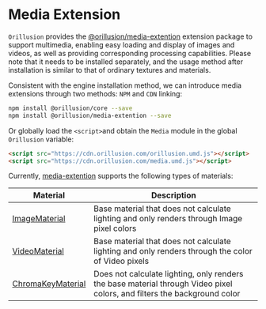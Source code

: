 # Media Extension

`Orillusion` provides the [@orillusion/media-extention](/media-extention/) extension package to support multimedia, enabling easy loading and display of images and videos, as well as providing corresponding processing capabilities. Please note that it needs to be installed separately, and the usage method after installation is similar to that of ordinary textures and materials.

Consistent with the engine installation method, we can introduce media extensions through two methods: `NPM` and `CDN` linking:
```bash
npm install @orillusion/core --save
npm install @orillusion/media-extention --save
```

Or globally load the `<script>`and obtain the `Media` module in the global `Orillusion` variable:
```html
<script src="https://cdn.orillusion.com/orillusion.umd.js"></script>
<script src="https://cdn.orillusion.com/media.umd.js"></script>
```

Currently, [media-extention](/media-extention/) supports the following types of materials:

| Material | Description |
| --- | --- |
| [ImageMaterial](/media-extention/classes/ImageMaterial.md) | Base material that does not calculate lighting and only renders through Image pixel colors |
| [VideoMaterial](/media-extention/classes/VideoMaterial.md) | Base material that does not calculate lighting and only renders through the color of Video pixels |
| [ChromaKeyMaterial](/media-extention/classes/ChromaKeyMaterial.md) | Does not calculate lighting, only renders the base material through Video pixel colors, and filters the background color |

